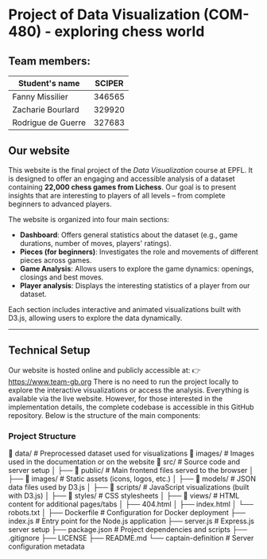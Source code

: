 # Project of Data Visualization (COM-480) - exploring chess world

## Team members:

| Student's name | SCIPER |
| -------------- | ------ |
| Fanny Missilier | 346565 |
| Zacharie Bourlard | 329920 |
| Rodrigue de Guerre | 327683 |

## Our website 

This website is the final project of the *Data Visualization* course at EPFL. It is designed to offer an engaging and accessible analysis of a dataset containing **22,000 chess games from Lichess**. Our goal is to present insights that are interesting to players of all levels – from complete beginners to advanced players.

The website is organized into four main sections:

- **Dashboard**: Offers general statistics about the dataset (e.g., game durations, number of moves, players' ratings).
- **Pieces (for beginners)**: Investigates the role and movements of different pieces across games.
- **Game Analysis**: Allows users to explore the game dynamics: openings, closings and best moves.
- **Player analysis**: Displays the interesting statistics of a player from our dataset.

Each section includes interactive and animated visualizations built with D3.js, allowing users to explore the data dynamically.

---

## Technical Setup

Our website is hosted online and publicly accessible at:
👉 https://www.team-gb.org
There is no need to run the project locally to explore the interactive visualizations or access the analysis. Everything is available via the live website.
However, for those interested in the implementation details, the complete codebase is accessible in this GitHub repository. Below is the structure of the main components:

### Project Structure

📁 data/               # Preprocessed dataset used for visualizations
📁 images/             # Images used in the documentation or on the website
📁 src/                # Source code and server setup
│
├── 📁 public/         # Main frontend files served to the browser
│   ├── 📁 images/     # Static assets (icons, logos, etc.)
│   ├── 📁 models/     # JSON data files used by D3.js
│   ├── 📁 scripts/    # JavaScript visualizations (built with D3.js)
│   ├── 📁 styles/     # CSS stylesheets
│   ├── 📁 views/      # HTML content for additional pages/tabs
│   ├── 404.html
│   ├── index.html
│   └── robots.txt
│
├── Dockerfile         # Configuration for Docker deployment
├── index.js           # Entry point for the Node.js application
├── server.js          # Express.js server setup
├── package.json       # Project dependencies and scripts
├── .gitignore
├── LICENSE
├── README.md
└── captain-definition # Server configuration metadata







